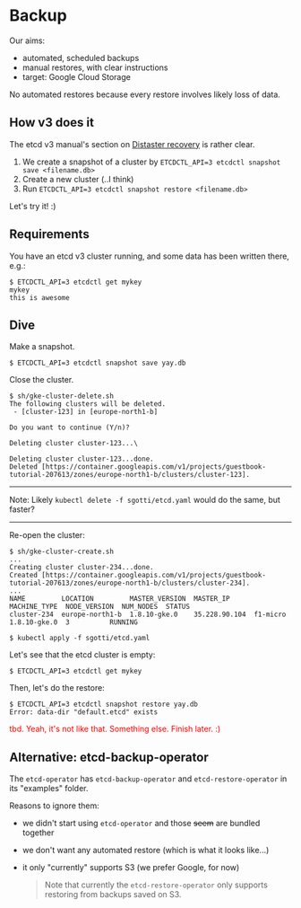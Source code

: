 # Backup

Our aims:

- automated, scheduled backups
- manual restores, with clear instructions
- target: Google Cloud Storage

No automated restores because every restore involves likely loss of data.


## How v3 does it

The etcd v3 manual's section on [Distaster recovery](https://coreos.com/etcd/docs/latest/op-guide/recovery.html) is rather clear.

1. We create a snapshot of a cluster by `ETCDCTL_API=3 etcdctl snapshot save <filename.db>`
2. Create a new cluster (..I think)
3. Run `ETCDCTL_API=3 etcdctl snapshot restore <filename.db>`

Let's try it! :)

## Requirements

You have an etcd v3 cluster running, and some data has been written there, e.g.:

```
$ ETCDCTL_API=3 etcdctl get mykey
mykey
this is awesome
```

## Dive

Make a snapshot.

```
$ ETCDCTL_API=3 etcdctl snapshot save yay.db
```

Close the cluster.

```
$ sh/gke-cluster-delete.sh 
The following clusters will be deleted.
 - [cluster-123] in [europe-north1-b]

Do you want to continue (Y/n)?  

Deleting cluster cluster-123...\
```

```
Deleting cluster cluster-123...done.                                                                                                                                                   
Deleted [https://container.googleapis.com/v1/projects/guestbook-tutorial-207613/zones/europe-north1-b/clusters/cluster-123].
```

---

Note: Likely `kubectl delete -f sgotti/etcd.yaml` would do the same, but faster?

---

Re-open the cluster:

```
$ sh/gke-cluster-create.sh
...
Creating cluster cluster-234...done.                                                                                                                                                   
Created [https://container.googleapis.com/v1/projects/guestbook-tutorial-207613/zones/europe-north1-b/clusters/cluster-234].
...
NAME         LOCATION         MASTER_VERSION  MASTER_IP      MACHINE_TYPE  NODE_VERSION  NUM_NODES  STATUS
cluster-234  europe-north1-b  1.8.10-gke.0    35.228.90.104  f1-micro      1.8.10-gke.0  3          RUNNING

$ kubectl apply -f sgotti/etcd.yaml
```

Let's see that the etcd cluster is empty:

```
$ ETCDCTL_API=3 etcdctl get mykey
```

Then, let's do the restore:

```
$ ETCDCTL_API=3 etcdctl snapshot restore yay.db 
Error: data-dir "default.etcd" exists
```

<font color=red>tbd. Yeah, it's not like that. Something else. Finish later. :)
</font>




## Alternative: etcd-backup-operator

The `etcd-operator` has `etcd-backup-operator` and `etcd-restore-operator` in its "examples" folder.

Reasons to ignore them:

- we didn't start using `etcd-operator` and those <strike>seem</strike> are bundled together
- we don't want any automated restore (which is what it looks like...)
- it only "currently" supports S3 (we prefer Google, for now) 

  >Note that currently the `etcd-restore-operator` only supports restoring from backups saved on S3.

